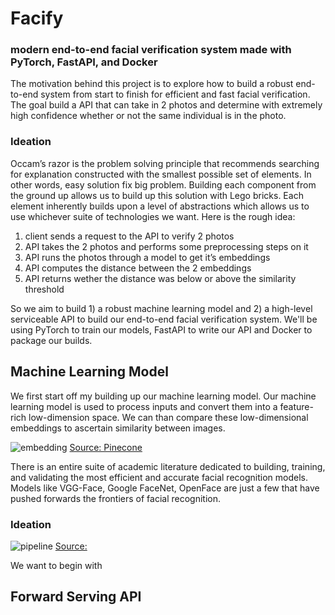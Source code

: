 # Facify

### **modern end-to-end facial verification system made with PyTorch, FastAPI, and Docker**

The motivation behind this project is to explore how to build a robust end-to-end system from start to finish for efficient and fast facial verification. The goal build a API that can take in 2 photos and determine with extremely high confidence whether or not the same individual is in the photo. 

### Ideation

Occam’s razor is the problem solving principle that recommends searching for explanation constructed with the smallest possible set of elements. In other words, easy solution fix big problem. Building each component from the ground up allows us to build up this solution with Lego bricks. Each element inherently builds upon a level of abstractions which allows us to use whichever suite of technologies we want. Here is the rough idea:

1. client sends a request to the API to verify 2 photos
2. API takes the 2 photos and performs some preprocessing steps on it
3. API runs the photos through a model to get it’s embeddings
4. API computes the distance between the 2 embeddings
5. API returns wether the distance was below or above the similarity threshold

So we aim to build 1) a robust machine learning model and 2) a high-level serviceable API to build our end-to-end facial verification system. We'll be using PyTorch to train our models, FastAPI to write our API and Docker to package our builds.

## Machine Learning Model

We first start off my building up our machine learning model. Our machine learning model is used to process inputs and convert them into a feature-rich low-dimension space. We can than compare these low-dimensional embeddings to ascertain similarity between images.

![embedding](https://www.pinecone.io/images/vector_embeddings.jpg)
[Source: Pinecone](https://www.pinecone.io/learn/vector-embeddings/)

There is an entire suite of academic literature dedicated to building, training, and validating the most efficient and accurate facial recognition models. Models like VGG-Face, Google FaceNet, OpenFace are just a few that have pushed forwards the frontiers of facial recognition.

### Ideation

![pipeline](https://www.researchgate.net/publication/344375713/figure/fig2/AS:939581314723840@1601025050284/An-overview-of-the-proposed-face-recognition-pipeline.png)
[Source:](https://www.researchgate.net/figure/An-overview-of-the-proposed-face-recognition-pipeline_fig2_344375713)

We want to begin with

## Forward Serving API